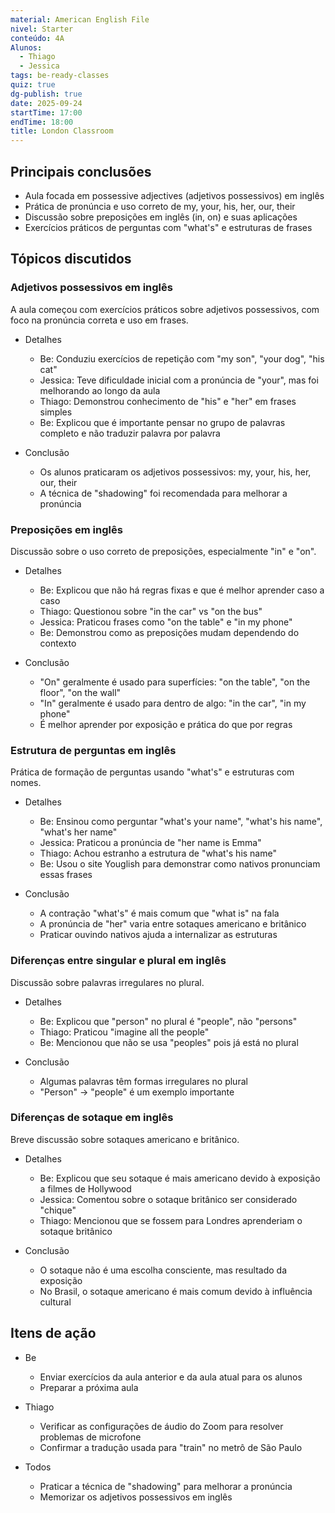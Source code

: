 ```yaml
---
material: American English File
nivel: Starter
conteúdo: 4A
Alunos:
  - Thiago
  - Jessica
tags: be-ready-classes
quiz: true
dg-publish: true
date: 2025-09-24
startTime: 17:00
endTime: 18:00
title: London Classroom
---
```

## Principais conclusões

- Aula focada em possessive adjectives (adjetivos possessivos) em inglês
- Prática de pronúncia e uso correto de my, your, his, her, our, their
- Discussão sobre preposições em inglês (in, on) e suas aplicações
- Exercícios práticos de perguntas com "what's" e estruturas de frases

## Tópicos discutidos

### Adjetivos possessivos em inglês

A aula começou com exercícios práticos sobre adjetivos possessivos, com foco na pronúncia correta e uso em frases.

- Detalhes
    
    - Be: Conduziu exercícios de repetição com "my son", "your dog", "his cat"
    - Jessica: Teve dificuldade inicial com a pronúncia de "your", mas foi melhorando ao longo da aula
    - Thiago: Demonstrou conhecimento de "his" e "her" em frases simples
    - Be: Explicou que é importante pensar no grupo de palavras completo e não traduzir palavra por palavra
- Conclusão
    
    - Os alunos praticaram os adjetivos possessivos: my, your, his, her, our, their
    - A técnica de "shadowing" foi recomendada para melhorar a pronúncia

### Preposições em inglês

Discussão sobre o uso correto de preposições, especialmente "in" e "on".

- Detalhes
    
    - Be: Explicou que não há regras fixas e que é melhor aprender caso a caso
    - Thiago: Questionou sobre "in the car" vs "on the bus"
    - Jessica: Praticou frases como "on the table" e "in my phone"
    - Be: Demonstrou como as preposições mudam dependendo do contexto
- Conclusão
    
    - "On" geralmente é usado para superfícies: "on the table", "on the floor", "on the wall"
    - "In" geralmente é usado para dentro de algo: "in the car", "in my phone"
    - É melhor aprender por exposição e prática do que por regras

### Estrutura de perguntas em inglês

Prática de formação de perguntas usando "what's" e estruturas com nomes.

- Detalhes
    
    - Be: Ensinou como perguntar "what's your name", "what's his name", "what's her name"
    - Jessica: Praticou a pronúncia de "her name is Emma"
    - Thiago: Achou estranho a estrutura de "what's his name"
    - Be: Usou o site Youglish para demonstrar como nativos pronunciam essas frases
- Conclusão
    
    - A contração "what's" é mais comum que "what is" na fala
    - A pronúncia de "her" varia entre sotaques americano e britânico
    - Praticar ouvindo nativos ajuda a internalizar as estruturas

### Diferenças entre singular e plural em inglês

Discussão sobre palavras irregulares no plural.

- Detalhes
    
    - Be: Explicou que "person" no plural é "people", não "persons"
    - Thiago: Praticou "imagine all the people"
    - Be: Mencionou que não se usa "peoples" pois já está no plural
- Conclusão
    
    - Algumas palavras têm formas irregulares no plural
    - "Person" → "people" é um exemplo importante

### Diferenças de sotaque em inglês

Breve discussão sobre sotaques americano e britânico.

- Detalhes
    
    - Be: Explicou que seu sotaque é mais americano devido à exposição a filmes de Hollywood
    - Jessica: Comentou sobre o sotaque britânico ser considerado "chique"
    - Thiago: Mencionou que se fossem para Londres aprenderiam o sotaque britânico
- Conclusão
    
    - O sotaque não é uma escolha consciente, mas resultado da exposição
    - No Brasil, o sotaque americano é mais comum devido à influência cultural

## Itens de ação

- Be
    
    - Enviar exercícios da aula anterior e da aula atual para os alunos
    - Preparar a próxima aula
- Thiago
    
    - Verificar as configurações de áudio do Zoom para resolver problemas de microfone
    - Confirmar a tradução usada para "train" no metrô de São Paulo
- Todos
    
    - Praticar a técnica de "shadowing" para melhorar a pronúncia
    - Memorizar os adjetivos possessivos em inglês